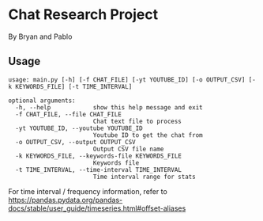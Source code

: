 # Chat Research Project
By Bryan and Pablo

## Usage

```
usage: main.py [-h] [-f CHAT_FILE] [-yt YOUTUBE_ID] [-o OUTPUT_CSV] [-k KEYWORDS_FILE] [-t TIME_INTERVAL]

optional arguments:
  -h, --help            show this help message and exit
  -f CHAT_FILE, --file CHAT_FILE
                        Chat text file to process
  -yt YOUTUBE_ID, --youtube YOUTUBE_ID
                        Youtube ID to get the chat from
  -o OUTPUT_CSV, --output OUTPUT_CSV
                        Output CSV file name
  -k KEYWORDS_FILE, --keywords-file KEYWORDS_FILE
                        Keywords file
  -t TIME_INTERVAL, --time-interval TIME_INTERVAL
                        Time interval range for stats

```

For time interval / frequency information, refer to https://pandas.pydata.org/pandas-docs/stable/user_guide/timeseries.html#offset-aliases
